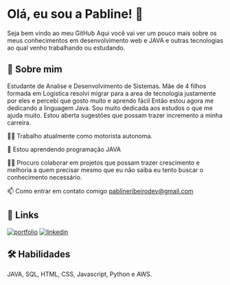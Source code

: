 
# Olá, eu sou a Pabline! 👋
Seja bem vindo ao meu GitHub Aqui você vai ver um pouco mais sobre os meus conhecimentos em desenvolvimento web e JAVA e outras tecnologias ao qual venho trabalhando ou estudando.

## 🚀 Sobre mim
Estudante de Analise e Desenvolvimento de Sistemas.
Mãe de 4 filhos formada em Logistica  resolvi migrar para a area de tecnologia justamente por eles e percebi que gosto muito e aprendo fácil Então estou agora me dedicando a linguagem Java.
Sou muito dedicada aos estudos o que me ajuda muito.
Estou aberta sugestões que possam trazer incremento a minha carreira.

👩‍💻 Trabalho atualmente como motorista autonoma.

🧠 Estou aprendendo programação JAVA

👯‍♀️ Procuro colaborar em projetos que possam trazer crescimento e melhoria a quem precisar mesmo que eu não saiba eu tento buscar o conhecimento necessário.

📫 Como entrar em contato comigo
pablineribeirodev@gmail.com

## 🔗 Links
[![portfolio](https://img.shields.io/badge/my_portfolio-000?style=for-the-badge&logo=ko-fi&logoColor=white)](https://github.com/pablinesamara)
[![linkedin](https://img.shields.io/badge/linkedin-0A66C2?style=for-the-badge&logo=linkedin&logoColor=white)](https://www.linkedin.com/in/pablinesamara/)



## 🛠 Habilidades
JAVA, SQL, HTML, CSS, Javascript, Python e AWS.

